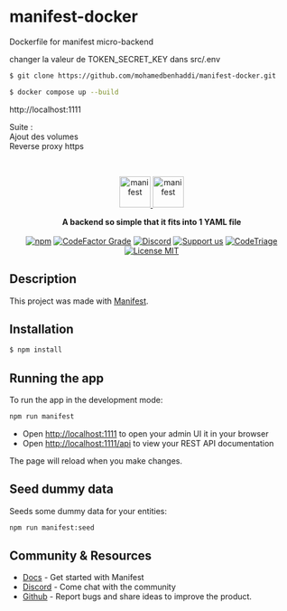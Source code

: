# manifest-docker
<p>Dockerfile for manifest  micro-backend</p>
<p>changer la valeur de TOKEN_SECRET_KEY dans src/.env</p>

```bash
$ git clone https://github.com/mohamedbenhaddi/manifest-docker.git
```

```bash
$ docker compose up --build
```
http://localhost:1111

Suite :<br>
Ajout des volumes<br>
Reverse proxy https<br>



<br>
<p align="center">
  <a href="https://manifest.build/#gh-light-mode-only">
    <img alt="manifest" src="https://manifest.build/assets/images/logo-transparent.svg" height="55px" alt="Manifest logo" title="Manifest - A backend so simple that it fits in a YAML file" />
  </a>
  <a href="https://manifest.build/#gh-dark-mode-only">
    <img alt="manifest" src="https://manifest.build/assets/images/logo-light.svg" height="55px" alt="Manifest logo" title="Manifest - A backend so simple that it fits in a YAML file" />
  </a>
</p>

<p align='center'>
<strong>A backend so simple that it fits into 1 YAML file</strong>
<br><br>
  <a href="https://www.npmjs.com/package/manifest" target="_blank"><img alt="npm" src="https://img.shields.io/npm/v/manifest"></a>
  <a href="https://www.codefactor.io/repository/github/mnfst/manifest" target="_blank"><img alt="CodeFactor Grade" src="https://img.shields.io/codefactor/grade/github/mnfst/manifest"></a>
  <a href="https://discord.com/invite/FepAked3W7" target="_blank"><img alt="Discord" src="https://img.shields.io/discord/1089907785178812499?label=discord"></a>
  <a href="https://opencollective.com/mnfst"  target="_blank"><img src="https://img.shields.io/badge/Support%20us-Open%20Collective-41B883.svg" alt="Support us"></a>
  <a href="https://www.codetriage.com/mnfst/manifest" target="_blank"><img alt="CodeTriage" src="https://www.codetriage.com/mnfst/manifest/badges/users.svg"></a>
  <a href="https://github.com/mnfst/manifest/blob/develop/LICENSE" target="_blank"><img alt="License MIT" src="https://img.shields.io/badge/licence-MIT-green"></a>
  <br>
</p>

## Description

This project was made with [Manifest](https://github.com/mnfst/manifest).

## Installation

```bash
$ npm install
```

## Running the app

To run the app in the development mode:

```bash
npm run manifest
```

- Open [http://localhost:1111](http://localhost:1111) to open your admin UI it in your browser
- Open [http://localhost:1111/api](http://localhost:111/api) to view your REST API documentation

The page will reload when you make changes.

## Seed dummy data

Seeds some dummy data for your entities:

```bash
npm run manifest:seed
```

## Community & Resources

- [Docs](https://manifest.build/docs) - Get started with Manifest
- [Discord](https://discord.gg/FepAked3W7) - Come chat with the community
- [Github](https://github.com/mnfst/manifest/issues) - Report bugs and share ideas to improve the product.
